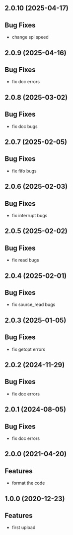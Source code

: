 ## 2.0.10 (2025-04-17)

## Bug Fixes

- change spi speed

## 2.0.9 (2025-04-16)

## Bug Fixes

- fix doc errors

## 2.0.8 (2025-03-02)

## Bug Fixes

- fix doc bugs

## 2.0.7 (2025-02-05)

## Bug Fixes

- fix fifo bugs

## 2.0.6 (2025-02-03)

## Bug Fixes

- fix interrupt bugs

## 2.0.5 (2025-02-02)

## Bug Fixes

- fix read bugs

## 2.0.4 (2025-02-01)

## Bug Fixes

- fix source_read bugs

## 2.0.3 (2025-01-05)

## Bug Fixes

- fix getopt errors

## 2.0.2 (2024-11-29)

## Bug Fixes

- fix doc errors

## 2.0.1 (2024-08-05)

## Bug Fixes

- fix doc errors

## 2.0.0 (2021-04-20)

## Features

- format the code

## 1.0.0 (2020-12-23)

## Features

- first upload